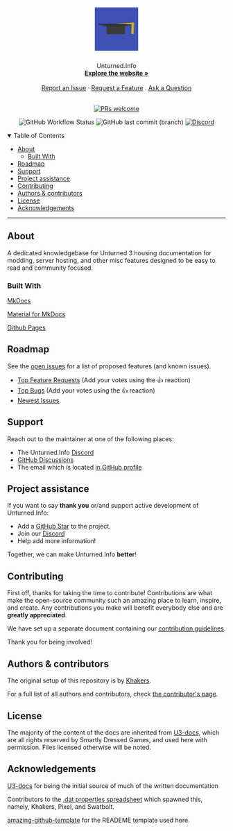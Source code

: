 <h1 align="center">
  <a href="https://github.com/unturned-info/unturned-3-knowledgebase">
    <img src="docs/img/Unturned_Info_Logo.svg" alt="Logo" width="100" height="100">
  </a>
</h1>

<div align="center">
  Unturned.Info
  <br />
  <a href="https://unturned.info"><strong>Explore the website »</strong></a>
  <br />
  <br />
  <a href="https://github.com/unturned-info/unturned-3-knowledgebase/issues/new?assignees=&labels=bug&template=01_BUG_REPORT.md&title=bug%3A+">Report an Issue</a>
  ·
  <a href="https://github.com/unturned-info/unturned-3-knowledgebase/issues/new?assignees=&labels=enhancement&template=02_FEATURE_REQUEST.md&title=feat%3A+">Request a Feature</a>
  .
  <a href="https://github.com/unturned-info/unturned-3-knowledgebase/discussions/new?assignees=&labels=question&template=04_SUPPORT_QUESTION.md&title=support%3A+">Ask a Question</a>
</div>

<div align="center">
<br />


[![PRs welcome](https://img.shields.io/badge/PRs-welcome-ff69b4.svg?style=flat-square)](https://github.com/unturned-info/unturned-3-knowledgebase/issues?q=is%3Aissue+is%3Aopen+label%3A%22help+wanted%22)

![GitHub Workflow Status](https://img.shields.io/github/workflow/status/unturned-info/unturned-3-knowledgebase/Deploy%20MKDocs?label=MKDocs%20Deployment&style=flat-square)
![GitHub last commit (branch)](https://img.shields.io/github/last-commit/unturned-info/unturned-3-knowledgebase/gh-pages?style=flat-square)
[![Discord](https://img.shields.io/discord/767122504053030952?style=flat-square)](https://discord.gg/PgJCPh6)

</div>

<details open="open">
<summary>Table of Contents</summary>

- [About](#about)
  - [Built With](#built-with)
- [Roadmap](#roadmap)
- [Support](#support)
- [Project assistance](#project-assistance)
- [Contributing](#contributing)
- [Authors & contributors](#authors--contributors)
- [License](#license)
- [Acknowledgements](#acknowledgements)

</details>

---

## About

A dedicated knowledgebase for Unturned 3 housing documentation for modding, server hosting, and other misc features designed to be easy to read and community focused.

### Built With

[MkDocs](https://github.com/mkdocs/mkdocs)

[Material for MkDocs](https://github.com/squidfunk/mkdocs-material)

[Github Pages](https://pages.github.com/)

## Roadmap

See the [open issues](https://github.com/unturned-info/unturned-3-knowledgebase/issues) for a list of proposed features (and known issues).

- [Top Feature Requests](https://github.com/unturned-info/unturned-3-knowledgebase/issues?q=label%3Aenhancement+is%3Aopen+sort%3Areactions) (Add your votes using the 👍 reaction)
- [Top Bugs](https://github.com/unturned-info/unturned-3-knowledgebase/issues?q=is%3Aissue+is%3Aopen+label%3Abug+sort%3Areactions) (Add your votes using the 👍 reaction)
- [Newest Issues](https://github.com/unturned-info/unturned-3-knowledgebase/issues?q=is%3Aopen+is%3Aissue+label%3Abug)

## Support

Reach out to the maintainer at one of the following places:

- The Unturned.Info [Discord](https://discord.gg/PgJCPh6)
- [GitHub Discussions](https://github.com/unturned-info/unturned-3-knowledgebase/discussions/new)
- The email which is located [in GitHub profile](https://github.com/unturned-info)

## Project assistance

If you want to say **thank you** or/and support active development of Unturned.Info:

- Add a [GitHub Star](https://github.com/unturned-info/unturned-3-knowledgebase) to the project.
- Join our [Discord](https://discord.gg/PgJCPh6)
- Help add more information!

Together, we can make Unturned.Info **better**!

## Contributing

First off, thanks for taking the time to contribute! Contributions are what make the open-source community such an amazing place to learn, inspire, and create. Any contributions you make will benefit everybody else and are **greatly appreciated**.

We have set up a separate document containing our [contribution guidelines](docs/CONTRIBUTING.md).

Thank you for being involved!

## Authors & contributors

The original setup of this repository is by [Khakers](https://github.com/khakers).

For a full list of all authors and contributors, check [the contributor's page](https://github.com/unturned-info/unturned-3-knowledgebase/contributors).

## License

The majority of the content of the docs are inherited from [U3-docs](https://github.com/SmartlyDressedGames/U3-Docs), which are all rights reserved by Smartly Dressed Games, and used here with permission. Files licensed otherwise will be noted.

<!-- See [LICENSE](LICENSE) for more information. -->

## Acknowledgements

[U3-docs](https://github.com/SmartlyDressedGames/U3-Docs) for being the initial source of much of the written documentation

Contributors to the [.dat properties spreadsheet](https://docs.google.com/spreadsheets/d/1yiINuS8ZdGRkHNmONy7f4mwHDcWRqZsnV13OYgYi9eY/edit?usp=sharing) which spawned this, namely, Khakers, Pixel, and Swatbolt.

[amazing-github-template](https://github.com/dec0dOS/amazing-github-template) for the READEME template used here.
